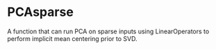 # PCAsparse
A function that can run PCA on sparse inputs using LinearOperators to perform implicit mean centering prior to SVD.
